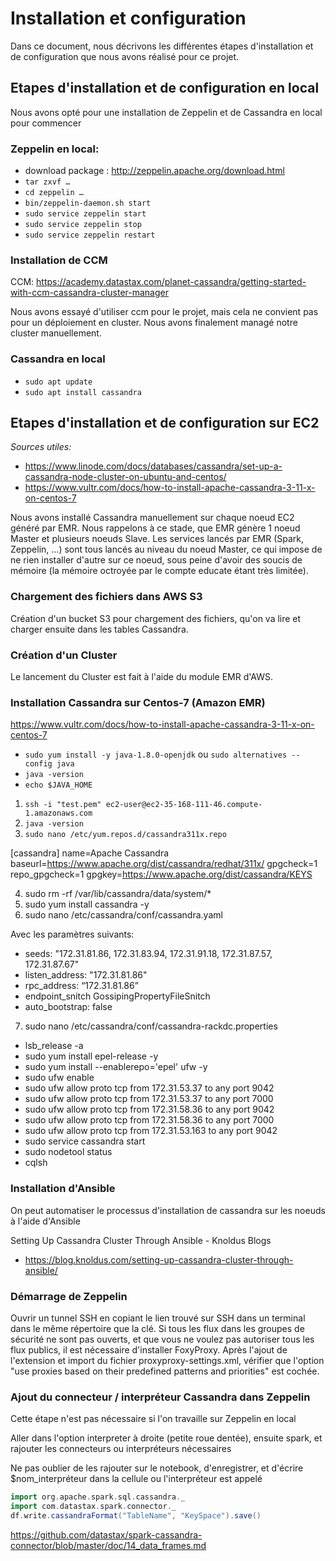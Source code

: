 # Installation et configuration

Dans ce document, nous décrivons les différentes étapes d'installation et de configuration que nous avons réalisé pour ce projet. 

## Etapes d'installation et de configuration en local

Nous avons opté pour une installation de Zeppelin et de Cassandra en local pour commencer

### Zeppelin en local:

- download package : http://zeppelin.apache.org/download.html
- `tar zxvf …`
- `cd zeppelin …`
- `bin/zeppelin-daemon.sh start`
- `sudo service zeppelin start`
- `sudo service zeppelin stop`
- `sudo service zeppelin restart`

### Installation de CCM

CCM: https://academy.datastax.com/planet-cassandra/getting-started-with-ccm-cassandra-cluster-manager

Nous avons essayé d'utiliser ccm pour le projet, mais cela ne convient pas pour un déploiement en cluster. Nous avons finalement managé notre cluster manuellement.

### Cassandra en local

- `sudo apt update`
- `sudo apt install cassandra`

## Etapes d'installation et de configuration sur EC2

*Sources utiles:*

 - https://www.linode.com/docs/databases/cassandra/set-up-a-cassandra-node-cluster-on-ubuntu-and-centos/
 - https://www.vultr.com/docs/how-to-install-apache-cassandra-3-11-x-on-centos-7

Nous avons installé Cassandra manuellement sur chaque noeud EC2 généré par EMR. Nous rappelons à ce stade, que EMR génère 1 noeud Master et plusieurs noeuds Slave. Les services lancés par EMR (Spark, Zeppelin, ...) sont tous lancés au niveau du noeud Master, ce qui impose de ne rien installer d'autre sur ce noeud, sous peine d'avoir des soucis de mémoire (la mémoire octroyée par le compte educate étant très limitée).

### Chargement des fichiers dans AWS S3

Création d'un bucket S3 pour chargement des fichiers, qu'on va lire et charger ensuite dans les tables Cassandra.

### Création d'un Cluster

Le lancement du Cluster est fait à l'aide du module EMR d'AWS.

### Installation Cassandra sur Centos-7 (Amazon EMR)

https://www.vultr.com/docs/how-to-install-apache-cassandra-3-11-x-on-centos-7

- `sudo yum install -y java-1.8.0-openjdk` ou `sudo alternatives --config java`
- `java -version`
- `echo $JAVA_HOME`

1. `ssh -i "test.pem" ec2-user@ec2-35-168-111-46.compute-1.amazonaws.com`
2. `java -version`
3. `sudo nano /etc/yum.repos.d/cassandra311x.repo`

[cassandra] name=Apache Cassandra baseurl=https://www.apache.org/dist/cassandra/redhat/311x/ gpgcheck=1 repo_gpgcheck=1 gpgkey=https://www.apache.org/dist/cassandra/KEYS

4. sudo rm -rf /var/lib/cassandra/data/system/* 
5. sudo yum install cassandra -y
6. sudo nano /etc/cassandra/conf/cassandra.yaml

Avec les paramètres suivants:

- seeds: "172.31.81.86, 172.31.83.94, 172.31.91.18, 172.31.87.57, 172.31.87.67"
- listen_address: "172.31.81.86"
- rpc_address: “172.31.81.86”
- endpoint_snitch GossipingPropertyFileSnitch
- auto_bootstrap: false

7. sudo nano /etc/cassandra/conf/cassandra-rackdc.properties

- lsb_release -a
- sudo yum install epel-release -y
- sudo yum install --enablerepo='epel' ufw -y
- sudo ufw enable
- sudo ufw allow proto tcp from 172.31.53.37 to any port 9042
- sudo ufw allow proto tcp from 172.31.53.37 to any port 7000
- sudo ufw allow proto tcp from 172.31.58.36 to any port 9042
- sudo ufw allow proto tcp from 172.31.58.36 to any port 7000
- sudo ufw allow proto tcp from 172.31.53.163 to any port 9042
- sudo service cassandra start
- sudo nodetool status
- cqlsh


### Installation d'Ansible

On peut automatiser le processus d'installation de cassandra sur les noeuds à l'aide d'Ansible

Setting Up Cassandra Cluster Through Ansible - Knoldus Blogs

 - https://blog.knoldus.com/setting-up-cassandra-cluster-through-ansible/

### Démarrage de Zeppelin

Ouvrir un tunnel SSH en copiant le lien trouvé sur SSH dans un terminal dans le même répertoire que la clé. Si tous les flux dans les groupes de sécurité ne sont pas ouverts, et que vous ne voulez pas autoriser tous les flux publics, il est nécessaire d'installer FoxyProxy. Après l'ajout de l'extension et import du fichier proxyproxy-settings.xml, vérifier que l'option "use proxies based on their predefined patterns and priorities" est cochée.

### Ajout du connecteur / interpréteur Cassandra dans Zeppelin

Cette étape n'est pas nécessaire si l'on travaille sur Zeppelin en local

Aller dans l'option interpreter à droite (petite roue dentée), ensuite spark, et rajouter les connecteurs ou interpréteurs nécessaires

Ne pas oublier de les rajouter sur le notebook, d'enregistrer, et d'écrire $nom_interpréteur dans la cellule ou l'interpréteur est appelé

```scala
import org.apache.spark.sql.cassandra._
import com.datastax.spark.connector._
df.write.cassandraFormat("TableName", "KeySpace").save()
```

https://github.com/datastax/spark-cassandra-connector/blob/master/doc/14_data_frames.md
